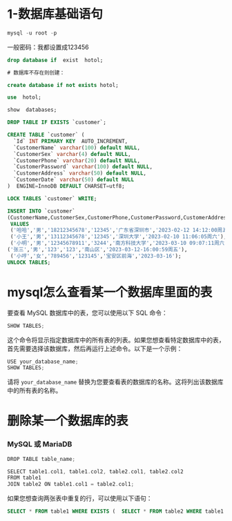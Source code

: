 # 1-数据库基础语句

```sql
mysql -u root -p

```

一般密码：我都设置成123456

```sql
drop database if  exist  hotol;

# 数据库不存在则创建：

create database if not exists hotol;

use  hotol;

show  databases;

DROP TABLE IF EXISTS `customer`;

CREATE TABLE `customer` (
  `Id` INT PRIMARY KEY  AUTO_INCREMENT,
  `CustomerName` varchar(100) default NULL,
  `CustomerSex` varchar(4) default NULL,
  `CustomerPhone` varchar(20) default NULL,
  `CustomerPassword` varchar(100) default NULL,
  `CustomerAddress` varchar(50) default NULL,
  `CustomerDate` varchar(50) default NULL
)  ENGINE=InnoDB DEFAULT CHARSET=utf8;

LOCK TABLES `customer` WRITE;

INSERT INTO `customer`
(CustomerName,CustomerSex,CustomerPhone,CustomerPassword,CustomerAddress,CustomerDate)
 VALUES
 ('哈哈','男','18212345678','12345','广东省深圳市','2023-02-12 14:12:00周五'),
 ('小王','男','13112345678','12345','深圳大学','2023-02-10 11:06:05周六'),
 ('小明','男','12345678911','3244','南方科技大学','2023-03-10 09:07:11周六'),
('张三','男','123','123','南山区','2023-03-12-16:00:59周五'),
 ('小哼','女','789456','123145','宝安区前海','2023-03-16');
UNLOCK TABLES;

```

# mysql怎么查看某一个数据库里面的表

要查看 MySQL 数据库中的表，您可以使用以下 SQL 命令：

```c
SHOW TABLES;

```

这个命令将显示指定数据库中的所有表的列表。如果您想查看特定数据库中的表，首先需要选择该数据库，然后再运行上述命令。以下是一个示例：

```c
USE your_database_name;
SHOW TABLES;

```

请将 `your_database_name` 替换为您要查看表的数据库的名称。这将列出该数据库中的所有表的名称。

# 删除某一个数据库的表

### MySQL 或 MariaDB

```c
DROP TABLE table_name;

```

```c
SELECT table1.col1, table1.col2, table2.col1, table2.col2
FROM table1
JOIN table2 ON table1.col1 = table2.col1;

```

如果您想查询两张表中重复的行，可以使用以下语句：

```sql
SELECT * FROM table1 WHERE EXISTS (  SELECT * FROM table2 WHERE table1.column = table2.column );

```
